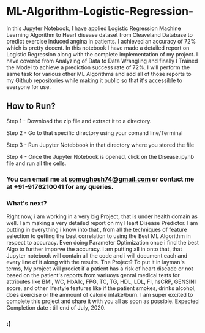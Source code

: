 # ML-Algorithm-Logistic-Regression-

In this Jupyter Notebook, I have applied Logistic Regression Machine Learning Algorithm to Heart disease dataset from Cleaveland Database to predict exercise induced angina in patients. I achieved an accuracy of 72% which is pretty decent. In this notebook I have made a detailed report on Logistic Regression along with the complete implementation of my project. I have covered from Analyzing of Data to Data Wrangling and finally I Trained the Model to achieve a prediction success rate of 72%. I will perform the same task for various other ML Algorithms and add all of those reports to my Github repositories while making it public so that it's accessible to everyone for use. 

## How to Run?

Step 1 - Download the zip file and extract it to a directory.

Step 2 - Go to that specific directory using your comand line/Terminal

Step 3 - Run Jupyter Notebbook in that directory where you stored the file 

Step 4 - Once the Jupyter Notebook is opened, click on the Disease.ipynb file and run all the cells.

### You can email me at somughosh74@gmail.com or contact me at +91-9176210041 for any queries.

### What's next?
Right now, i am working in a very big Project, that is under health domain as well. I am making a very detailed report on my Heart Disease Predictor. I am putting in everything i know into that , from all the techniques of feature selection to getting the best correlation to using the Best ML Algorithm in respect to accuracy. Even doing Parameter Optimization once i find the best Algo to further imporve the accuracy. I am putting all in onto that, that Jupyter notebook will contain all the code and i will document each and every line of it along with the results. The Project? To put it in layman's terms, My project will predict if a patient has a risk of heart diseade or not based on the patient's reports from variuoys genral medical tests for attributes like BMI, WC, HbA1c, FPG, TC, TG, HDL, LDL, FI, hsCRP, GENSINI score, and other lifestyle features like if the patient smokes, drinks alcohol, does exercise or the amnount of calorie intake/burn. I am super excited to complete this project and share it with you all as soon as possible. Expected Completion date : till end of July, 2020.


### :)
